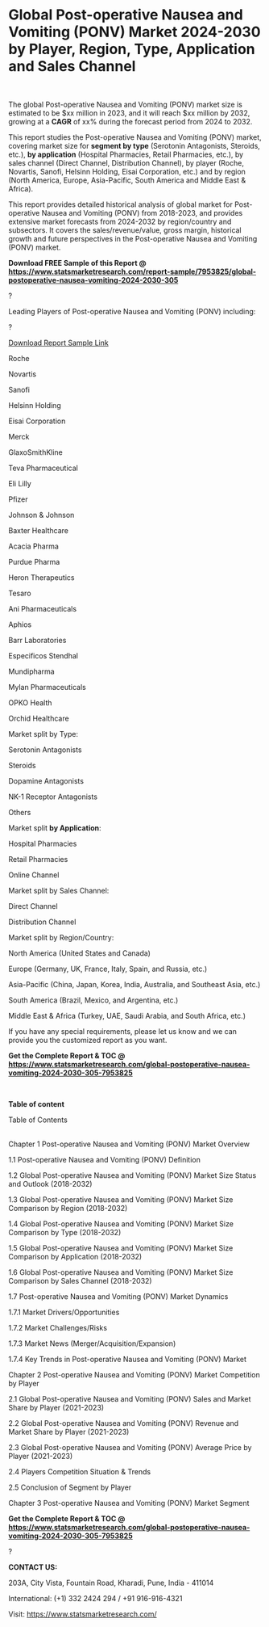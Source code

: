<h1>Global Post-operative Nausea and Vomiting (PONV) Market 2024-2030 by Player, Region, Type, Application and Sales Channel</h1><br/><p>The global Post-operative Nausea and Vomiting (PONV) market size is estimated to be $xx million in 2023, and it will reach $xx million by 2032, growing at a <strong>CAGR</strong> of xx% during the forecast period from 2024 to 2032.</p>
 
 
 
 <p>This report studies the Post-operative Nausea and Vomiting (PONV) market, covering market size for <strong>segment by type</strong> (Serotonin Antagonists, Steroids, etc.), <strong>by application</strong> (Hospital Pharmacies, Retail Pharmacies, etc.), by sales channel (Direct Channel, Distribution Channel), by player (Roche, Novartis, Sanofi, Helsinn Holding, Eisai Corporation, etc.) and by region (North America, Europe, Asia-Pacific, South America and Middle East & Africa).</p>
 
 
 
 <p>This report provides detailed historical analysis of global market for Post-operative Nausea and Vomiting (PONV) from 2018-2023, and provides extensive market forecasts from 2024-2032 by region/country and subsectors. It covers the sales/revenue/value, gross margin, historical growth and future perspectives in the Post-operative Nausea and Vomiting (PONV) market.</p>
 
 
 
 <div><b>Download FREE Sample of this Report @ <a href="https://www.statsmarketresearch.com/download-free-sample/7953825/global-postoperative-nausea-vomiting-2024-2030-305">https://www.statsmarketresearch.com/report-sample/7953825/global-postoperative-nausea-vomiting-2024-2030-305</a></b></div>
 
 
 
 <p>? </p>
 
 
 
 <p>Leading Players of Post-operative Nausea and Vomiting (PONV) including:</p>
 
 
 
 <p>? </p>
 
 
 
 <p><a href="https://www.statsmarketresearch.com/download-free-sample/7953825/global-postoperative-nausea-vomiting-2024-2030-305">Download Report Sample Link</a></p>
 
 
 
 <p>Roche</p>
 
 
 
 <p>Novartis</p>
 
 
 
 <p>Sanofi</p>
 
 
 
 <p>Helsinn Holding</p>
 
 
 
 <p>Eisai Corporation</p>
 
 
 
 <p>Merck</p>
 
 
 
 <p>GlaxoSmithKline</p>
 
 
 
 <p>Teva Pharmaceutical</p>
 
 
 
 <p>Eli Lilly</p>
 
 
 
 <p>Pfizer</p>
 
 
 
 <p>Johnson & Johnson</p>
 
 
 
 <p>Baxter Healthcare</p>
 
 
 
 <p>Acacia Pharma</p>
 
 
 
 <p>Purdue Pharma</p>
 
 
 
 <p>Heron Therapeutics</p>
 
 
 
 <p>Tesaro</p>
 
 
 
 <p>Ani Pharmaceuticals</p>
 
 
 
 <p>Aphios</p>
 
 
 
 <p>Barr Laboratories</p>
 
 
 
 <p>Especificos Stendhal</p>
 
 
 
 <p>Mundipharma</p>
 
 
 
 <p>Mylan Pharmaceuticals</p>
 
 
 
 <p>OPKO Health</p>
 
 
 
 <p>Orchid Healthcare</p>
 
 
 
 <p>Market split by Type:</p>
 
 
 
 <p>Serotonin Antagonists</p>
 
 
 
 <p>Steroids</p>
 
 
 
 <p>Dopamine Antagonists</p>
 
 
 
 <p>NK-1 Receptor Antagonists</p>
 
 
 
 <p>Others</p>
 
 
 
 <p>Market split <strong>by Application</strong>:</p>
 
 
 
 <p>Hospital Pharmacies</p>
 
 
 
 <p>Retail Pharmacies</p>
 
 
 
 <p>Online Channel</p>
 
 
 
 <p>Market split by Sales Channel:</p>
 
 
 
 <p>Direct Channel</p>
 
 
 
 <p>Distribution Channel</p>
 
 
 
 <p>Market split by Region/Country:</p>
 
 
 
 <p>North America (United States and Canada)</p>
 
 
 
 <p>Europe (Germany, UK, France, Italy, Spain, and Russia, etc.)</p>
 
 
 
 <p>Asia-Pacific (China, Japan, Korea, India, Australia, and Southeast Asia, etc.)</p>
 
 
 
 <p>South America (Brazil, Mexico, and Argentina, etc.)</p>
 
 
 
 <p>Middle East & Africa (Turkey, UAE, Saudi Arabia, and South Africa, etc.)</p>
 
 
 
 <p>If you have any special requirements, please let us know and we can provide you the customized report as you want.</p>
 
 
 
 <div><b>Get the Complete Report & TOC @ <a href="https://www.statsmarketresearch.com/global-postoperative-nausea-vomiting-2024-2030-305-7953825">https://www.statsmarketresearch.com/global-postoperative-nausea-vomiting-2024-2030-305-7953825</a></b></div>
 
 
 
 <p><br />
 
 <b>Table of content</b></p>
 
 
 
 <p>Table of Contents<br />
 
 <br />
 
 Chapter 1 Post-operative Nausea and Vomiting (PONV) Market Overview<br />
 
 1.1 Post-operative Nausea and Vomiting (PONV) Definition<br />
 
 1.2 Global Post-operative Nausea and Vomiting (PONV) Market Size Status and Outlook (2018-2032)<br />
 
 1.3 Global Post-operative Nausea and Vomiting (PONV) Market Size Comparison by Region (2018-2032)<br />
 
 1.4 Global Post-operative Nausea and Vomiting (PONV) Market Size Comparison by Type (2018-2032)<br />
 
 1.5 Global Post-operative Nausea and Vomiting (PONV) Market Size Comparison by Application (2018-2032)<br />
 
 1.6 Global Post-operative Nausea and Vomiting (PONV) Market Size Comparison by Sales Channel (2018-2032)<br />
 
 1.7 Post-operative Nausea and Vomiting (PONV) Market Dynamics<br />
 
 1.7.1 Market Drivers/Opportunities<br />
 
 1.7.2 Market Challenges/Risks<br />
 
 1.7.3 Market News (Merger/Acquisition/Expansion)<br />
 
 1.7.4 Key Trends in Post-operative Nausea and Vomiting (PONV) Market<br />
 
 Chapter 2 Post-operative Nausea and Vomiting (PONV) Market Competition by Player<br />
 
 2.1 Global Post-operative Nausea and Vomiting (PONV) Sales and Market Share by Player (2021-2023)<br />
 
 2.2 Global Post-operative Nausea and Vomiting (PONV) Revenue and Market Share by Player (2021-2023)<br />
 
 2.3 Global Post-operative Nausea and Vomiting (PONV) Average Price by Player (2021-2023)<br />
 
 2.4 Players Competition Situation & Trends<br />
 
 2.5 Conclusion of Segment by Player<br />
 
 Chapter 3 Post-operative Nausea and Vomiting (PONV) Market Segment</p>
 
 
 
 <div><b>Get the Complete Report & TOC @ <a href="https://www.statsmarketresearch.com/global-postoperative-nausea-vomiting-2024-2030-305-7953825">https://www.statsmarketresearch.com/global-postoperative-nausea-vomiting-2024-2030-305-7953825</a></b></div>
 
 
 
 <p>? </p>
 
 
 
 <p><b>CONTACT US:</b><br />
 
 203A, City Vista, Fountain Road, Kharadi, Pune, India - 411014<br />
 
 International: (+1) 332 2424 294 / +91 916-916-4321<br />
 
 Visit: <a href="https://www.statsmarketresearch.com/">https://www.statsmarketresearch.com/</a></p>
